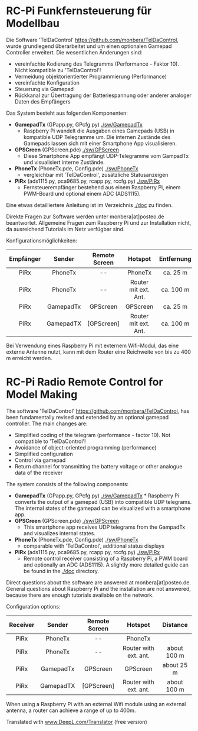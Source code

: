 # RC-Pi Funkfernsteuerung für Modellbau
Die Software 'TelDaControl' <https://github.com/monbera/TelDaControl>, wurde grundlegend überarbeitet und um einen optionalen Gamepad Controller erweitert. Die wesentlichen Änderungen sind:

  *  vereinfachte Kodierung des Telegramms (Performance - Faktor 10).
 Nicht kompatible zu 'TelDaControl'!
  *  Vermeidung objektorientierter Programmierung (Performance)
  *  vereinfachte Konfiguration
  *  Steuerung via Gamepad
  *  Rückkanal zur Übertragung der Batteriespannung oder anderer
analoger Daten des Empfängers

Das System besteht aus folgenden Komponenten:

  * **GamepadTx** (GPapp.py, GPcfg.py) [./sw/GamepadTx](./sw/GamepadTx)
    * Raspberry Pi wandelt die Ausgaben eines Gamepads (USB) in kompatible UDP Telegramme um. Die internen Zustände des Gamepads lassen sich mit einer Smartphone App visualisieren. 
  * **GPSCreen** (GPScreen.pde) [./sw/GPScreen](./sw/GPScreen)
    * Diese Smartphone App empfängt UDP-Telegramme vom GampadTx und visualisiert 
interne Zustände.
  * **PhoneTx** (PhoneTx.pde, Config.pde) [./sw/PhoneTx](./sw/PhoneTx)
    * vergleichbar mit 'TelDaControl', zusätzliche Statusanzeigen
  * **PiRx** (ads1115.py, pca9685.py, rcapp.py, rccfg.py) [./sw/PiRx](./sw/PiRx)
    * Fernsteuerempfänger bestehend aus einem Raspberry Pi, einem PWM-Board und optional einem ADC (ADS1115).

Eine etwas detailliertere Anleitung ist im Verzeichnis [./doc](./doc) zu finden. 

Direkte Fragen zur Software werden unter monbera[at]posteo.de beantwortet.
Allgemeine Fragen zum Raspberry Pi und zur Installation nicht, da ausreichend Tutorials 
im Netz verfügbar sind.

Konfigurationsmöglichkeiten:

| Empfänger | Sender | Remote Screen | Hotspot | Entfernung|
|:--:|:-----:|:----:|:----:|:----:|
| PiRx|PhoneTx| --|  PhoneTx | ca. 25 m |
| PiRx|PhoneTx| --|  Router mit ext. Ant. | ca. 100 m |
| PiRx|GamepadTx| GPScreen| GPScreen | ca. 25 m |
| PiRx|GamepadTX| [GPScreen]|  Router mit ext. Ant. | ca. 100 m |

Bei Verwendung eines Raspberry Pi mit externem Wifi-Modul, das eine externe Antenne nutzt, kann mit dem Router eine Reichweite von bis zu 400 m erreicht werden. 


# RC-Pi Radio Remote Control for Model Making
The software 'TelDaControl' <https://github.com/monbera/TelDaControl>, has been fundamentally revised and extended by an optional gamepad controller. The main changes are:
 

  * Simplified coding of the telegram (performance - factor 10). Not compatible to 'TelDaControl'!
  * Avoidance of object-oriented programming (performance)
  * Simplified configuration
  * Control via gamepad
  * Return channel for transmitting the battery voltage or other analogue data of the receiver

The system consists of the following components:

  *  **GamepadTx** (GPapp.py, GPcfg.py) [./sw/GamepadTx](./sw/GamepadTx)
    * Raspberry Pi converts the output of a gamepad (USB) into compatible UDP telegrams. The internal states of the gamepad can be visualized with a smartphone app. 
  * **GPSCreen** (GPScreen.pde) [./sw/GPScreen](./sw/GPScreen)
    * This smartphone app receives UDP telegrams from the GampadTx and visualizes 
internal states.
  * **PhoneTx** (PhoneTx.pde, Config.pde) [./sw/PhoneTx](./sw/PhoneTx)
    * comparable with 'TelDaControl', additional status displays
  * **PiRx** (ads1115.py, pca9685.py, rcapp.py, rccfg.py) [./sw/PiRx](./sw/PiRx)
    * Remote control receiver consisting of a Raspberry Pi, a PWM board and optionally an ADC (ADS1115).
A slightly more detailed guide can be found in the [./doc](./doc) directory.

Direct questions about the software are answered at monbera[at]posteo.de.
General questions about Raspberry Pi and the installation are not answered, because there are enough tutorials available on the network.

Configuration options:

| Receiver | Sender | Remote Screen | Hotspot | Distance|
|:--:|:-----:|:----:|:----:|:----:|
| PiRx|PhoneTx| --| PhoneTx || about 25 meters ||
| PiRx|PhoneTx| --| Router with ext. ant. | about 100 m |
| PiRx|GamepadTx| GPScreen| GPScreen | about 25 m |
| PiRx|GamepadTX| [GPScreen]| Router with ext. ant. | about 100 m |

When using a Raspberry Pi with an external Wifi module using an external antenna, a router can achieve a range of up to 400m. 

Translated with www.DeepL.com/Translator (free version)

